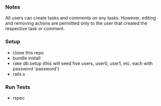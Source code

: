 ### Notes
All users can create tasks and comments on any tasks. However, editing and removing actions are permitted only to the user that created the respective task or comment.

### Setup

* clone this repo
* bundle install
* rake db:setup (this will seed five users, user0, user1, etc. each with password 'password')
* rails s

### Run Tests

* rspec